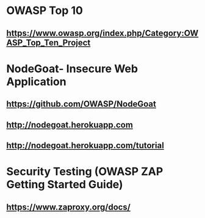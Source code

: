# OWASP Top 10  
## <https://www.owasp.org/index.php/Category:OWASP_Top_Ten_Project>

# NodeGoat- Insecure Web Application
## <https://github.com/OWASP/NodeGoat>
## <http://nodegoat.herokuapp.com>
## <http://nodegoat.herokuapp.com/tutorial>

# Security Testing (OWASP ZAP  Getting Started Guide)
## <https://www.zaproxy.org/docs/>

